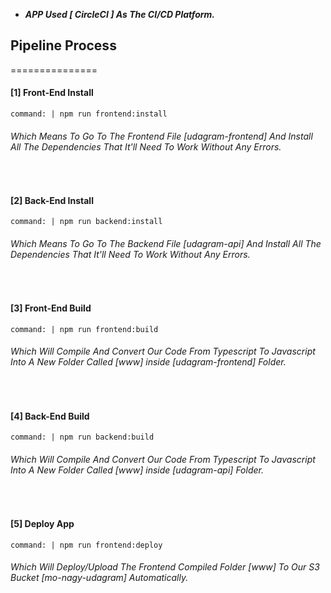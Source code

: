 * ***APP Used [ CircleCI ] As The CI/CD Platform.***  

## Pipeline Process
===============
#### [1] Front-End Install
```
command: | npm run frontend:install
```
###### Which Means To Go  To The Frontend File [udagram-frontend] And Install  All The Dependencies That It'll Need To Work Without Any Errors.
&nbsp;

#### [2] Back-End Install
```
command: | npm run backend:install
```
###### Which Means To Go  To The Backend File [udagram-api] And Install  All The Dependencies That It'll Need To Work Without Any Errors.

&nbsp;

#### [3] Front-End Build
```
command: | npm run frontend:build
```
###### Which Will Compile And Convert Our Code From Typescript To Javascript Into A New Folder Called [www] inside [udagram-frontend] Folder.

&nbsp;

#### [4] Back-End Build
```
command: | npm run backend:build
```
###### Which Will Compile And Convert Our Code From Typescript To Javascript Into A New Folder Called [www] inside [udagram-api] Folder.

&nbsp;

#### [5] Deploy App
```
command: | npm run frontend:deploy
```
###### Which Will Deploy/Upload The Frontend Compiled Folder [www] To Our S3 Bucket  [mo-nagy-udagram] Automatically.